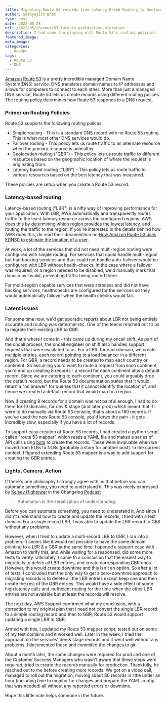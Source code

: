 ```yaml
---
title: Migrating Route 53 records from Latency Based Routing to Geolocation routing with zero downtime
author: Sathyajith Bhat
type: post
date: 2022-05-28
url: /2022/05/28/route53-latency-geolocation-migration
description: I had some fun playing with Route 53's routing policies.
featured_image: 
meta_image: 
categories:
  - DevOps
tags:
  - Route 53
  - DNS
---
```


[Amazon Route 53](https://aws.amazon.com/route53/) is a pretty incredible managed Domain Name System(DNS) service. DNS translates domain names to IP addresses and allows for computers to connect to each other. More than just a managed DNS service, Route 53 lets us create records using different routing polices. The routing policy determines how Route 53 responds to a DNS request.

### Primer on Routing Policies

Route 53 supports the following routing polices. 

* Simple routing - This is a standard DNS record with no Route 53 routing. This is what most other DNS services would do.
* Failover routing - This policy lets us route traffic to an alternate resource when the primary resource is unhealthy.
* Geolocation routing ("GBR") - This policy lets us route traffic to different resources based on the geographic location of where the request is originating from.
* Latency based routing ("LBR") - This policy lets us route traffic to various resources based on the best latency that was measured.

These policies are setup when you create a Route 53 record.

### Latency-based routing

Latency-based routing ("LBR") is a nifty way of improving performance for your application. With LBR, AWS automatically and transparently routes traffic to the least-latency resource across the configured regions. AWS does this by determining which region provides the lowest latency, and routing the traffic to the region. If you're interested in the details behind how AWS does this, do read their documention on [How Amazon Route 53 uses EDNS0 to estimate the location of a user](https://docs.aws.amazon.com/Route53/latest/DeveloperGuide/routing-policy.html#routing-policy-edns0).

At work, a lot of the services that did not need multi-region routing were configured with simple routing. For services that could handle multi-region but had backing services and thus could not handle auto-failover would be configured with LBR without health-checks. In the case where a failover was required, or a region needed to be disabled, we'd manually mark that domain as invalid, preventing traffic being routed there.

For multi-region capable services that were stateless and did not have backing services, healthchecks are configured for the services so they would automatically failover when the health checks would fail.

### Latent issues

For some time now, we'd get sporadic reports about LBR not being entirely accurate and routing was deterministic. One of the teams reached out to us to migrate their existing LBR to GBR.  

And that's where I come in - this came up during my oncall shift. As part of the oncall process, the oncall engineer on shift also handles support requests that were
escalated to us. For a LBR, for each domain, we create multiple entries, each record pointing to a load balancer in a different region. For GBR, a record needs to be created to map each country or continent. So assuming you'd want to route a request from each continent, you'd end up creating 8 records - a record for each continent plus a default record. Since we are catering to each continent, you could arguably drop the default record, but the Route 53 documentation states that it would return a "no answer" for queries that it cannot identify the location of, and hence we created a default record that would map to a region.

Now if creating 8 records for a domain was not painful enough, I had to do them for 10 domains, for dev & stage (and later prod) which meant that if I were to do manually via Route 53 console, that's about a 160 records. if you've used the new Route 53 console, you'd knwo the pain - it gets incredibly slow, especially if you have a lot of records.

To support easy creation of Route 53 records, I had created a python script called "route 53 mapper" which reads a YAML file and makes a series of API calls using [boto](https://boto.cloudhackers.com/en/latest/) to create the records. These were invaluable when we moved from ELBs to NLBs (probably a story for another post). In the current context, I figured extending Route 53 mapper is a way to add support for creating the GBR entries.

### Lights, Camera, Action

If there's one philosophy I strongly agree with, is that before you can automate something, you need to understand it.  This was nicely expressed by [Kelsey Hightower](https://twitter.com/kelseyhightower) in the Changelog [Podcast](https://changelog.com/posts/automation-is-the-serialization-of-understanding)

> Automation is the serialization of understanding.

Before you can automate something, you need to understand it. And since I didn't understand how to create and update the records, I tried with a test domain. For a single record LBR, I was able to update the LBR record to GBR without any problems.

However, when I tried to update a multi-record LBR to GBR, I ran into a problem. It seems like it would not possible to have the same domain pointing to a LBR & a GBR at the same time. I opened a support case with Amazon to verify this, and while waiting for a responsed, did some more tests to verify. Ultimately, I came to a conclusion that the easiest way to migrate is to delete all LBR entries, and create corresponding GBR ones. However, this would create downtime and this isn't an option. So after a lot of tests, I concluded that the only way to get a zero-downtime approach to migrating records is to delete all the LBR entries except keep one and then create the rest of the GBR entries. This would have a side effect of some high latency calls and inefficient routing for the time when the other LBR entries are not avaiable but at least the records will resolve. 

The next day, AWS Support confirmed what my conclusion, with a correction to my original plan that I need not convert the single LBR record to a simple routing record and then to GBR, Route 53 would support updating a single LBR to GBR. 

Armed with this, I updated my Route 53 mapper script, tested out on some of my test domains and it worked well. Later in the week, I tried the approach on the services' dev & stage records and it went well without any problems. I documented these and commited the changes to git.

About a month later, the same changes were required for prod and one of the Customer Success Managers who wasn't aware that these steps were required, tried to create the records manually for production. Thankfully, he reached out to me before creating more records. We got on a video call, managed to roll out the migration, moving about 80 records in little under an hour (including time to monitor for changes and prepare the YAML config that was needed) all without any reported errors or downtime.

Hope this little note helps someone in the future.

